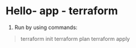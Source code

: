 # Hello- app - terraform
1. Run by using commands:
  
  > terraform init
  > terraform plan
  > terraform apply
